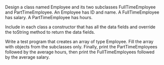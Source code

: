 Design a class named Employee and its two subclasses FullTimeEmployee and PartTimeEmployee.
An Employee has ID and name.
A  FullTimeEmployee has salary.
A PartTimeEmployee has hours.

Include in each class a constructor that has all the data fields and override the toString method to return the data fields.

Write a test program that creates an array of type Employee. Fill the array with objects from the subclasses only. Finally, print the PartTimeEmployees followed by the average hours, then print the FullTimeEmployees followed by the average salary.
